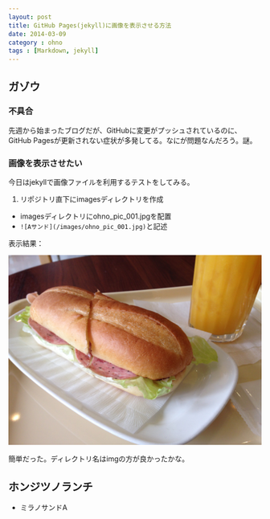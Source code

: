 ```yaml
---
layout: post
title: GitHub Pages(jekyll)に画像を表示させる方法
date: 2014-03-09
category : ohno
tags : [Markdown, jekyll]
---
```


## ガゾウ

### 不具合

先週から始まったブログだが、GitHubに変更がプッシュされているのに、GitHub Pagesが更新されない症状が多発してる。なにが問題なんだろう。謎。

### 画像を表示させたい

今日はjekyllで画像ファイルを利用するテストをしてみる。

1. リポジトリ直下にimagesディレクトリを作成
- imagesディレクトリにohno\_pic\_001.jpgを配置
- `![Aサンド](/images/ohno_pic_001.jpg)`と記述

表示結果：

![Aサンド](/images/ohno_pic_001.jpg)

簡単だった。ディレクトリ名はimgの方が良かったかな。

## ホンジツノランチ

- ミラノサンドA
